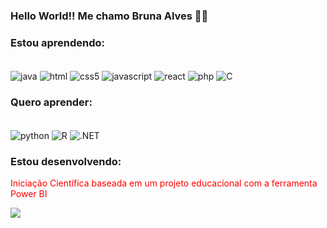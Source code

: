 ### Hello World!! Me chamo Bruna Alves 🐱‍🚀

### Estou aprendendo:
<div style="display:inline-block"><br/>
<img align="center" alt="java" src="https://img.shields.io/badge/Java-ED8B00?style=for-the-badge&logo=openjdk&logoColor=white"/>
  <img align="center" alt="html" src="https://img.shields.io/badge/HTML5-E34F26?style=for-the-badge&logo=html5&logoColor=white"/>
  <img align="center" alt="css5" src="https://img.shields.io/badge/CSS3-1572B6?style=for-the-badge&logo=css3&logoColor=white"/>
<img align="center" alt="javascript" src="https://img.shields.io/badge/JavaScript-F7DF1E?style=for-the-badge&logo=javascript&logoColor=black"/>
 <img align="center" alt="react" src="https://img.shields.io/badge/React-20232A?style=for-the-badge&logo=react&logoColor=61DAFB"/>
<img align="center" alt="php" src="https://img.shields.io/badge/PHP-777BB4?style=for-the-badge&logo=php&logoColor=white"/>
<img align="center" alt="C" src="https://img.shields.io/badge/C-00599C?style=for-the-badge&logo=c&logoColor=white"/>

</div>

### Quero aprender:
<div style="display:inline-block"><br/>
<img align="center" alt="python" src="https://img.shields.io/badge/Python-3776AB?style=for-the-badge&logo=python&logoColor=white"/>
 <img align="center" alt="R" src="https://img.shields.io/badge/R-276DC3?style=for-the-badge&logo=r&logoColor=white"/>
<img align="center" alt=".NET" src="https://img.shields.io/badge/.NET-5C2D91?style=for-the-badge&logo=.net&logoColor=white"/>
</div>

### Estou desenvolvendo:
<p style="color:red">Iniciação Científica baseada em um projeto educacional com a ferramenta Power BI</p>
<img src="https://www.bing.com/images/search?view=detailV2&ccid=gBAlUEeY&id=38E45922229541338D04EDA4D8CAA1F0904D1BF7&thid=OIP.gBAlUEeYNYB_3Yqzy6slZQHaJQ&mediaurl=https%3a%2f%2fmedia1.tenor.com%2fimages%2f80102550479835807fdd8ab3cbab2565%2ftenor.gif%3fitemid%3d15731367&cdnurl=https%3a%2f%2fth.bing.com%2fth%2fid%2fR.80102550479835807fdd8ab3cbab2565%3frik%3d9xtNkPChytik7Q%26pid%3dImgRaw%26r%3d0&exph=640&expw=512&q=cat+studygif&simid=608026331450337545&FORM=IRPRST&ck=A74B0A73C1B1F77A9406C84030D566FB&selectedIndex=9&ajaxhist=0&ajaxserp=0"/>
<!--
**brunaalves2/brunaalves2** is a ✨ _special_ ✨ repository because its `README.md` (this file) appears on your GitHub profile.

Here are some ideas to get you started: 


- 🔭 I’m currently working on ...
- 🌱 I’m currently learning ...
- 👯 I’m looking to collaborate on ...
- 🤔 I’m looking for help with ...
- 💬 Ask me about ...
- 📫 How to reach me: ...
- 😄 Pronouns: ...
- ⚡ Fun fact: ...
-->
